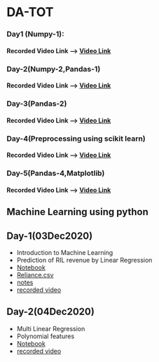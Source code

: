 # DA-TOT

### Day1 (Numpy-1):
#### Recorded Video Link --> [Video Link](https://transcripts.gotomeeting.com/#/s/da5bf9e0aba27cab55a4ee07b0f0c3060ce8594a7be97fd52db325d46260e0da)

### Day-2(Numpy-2,Pandas-1)
#### Recorded Video Link --> [Video Link](https://transcripts.gotomeeting.com/#/s/216a334d73924dcd79bc2d0bac9d5d8bf9e929d0d55ec20a4b9b80175f2791bc)

### Day-3(Pandas-2)
#### Recorded Video Link --> [Video Link](https://transcripts.gotomeeting.com/#/s/0ff9c3dbfa7fa3deaa39222dc4227241340c22e7213a8a778e75380b4d089d6b)

### Day-4(Preprocessing using scikit learn)
#### Recorded Video Link --> [Video Link](https://drive.google.com/file/d/1meoTwA1lVzSHvRPGwCLUOMQP3WTqOrXn/view?usp=sharing)

### Day-5(Pandas-4,Matplotlib)
#### Recorded Video Link --> [Video Link](https://transcripts.gotomeeting.com/#/s/bc89d0026b362710f5a488d1f7c5db4b60bca9674536f3d18a223d58f8732ad9)



## Machine Learning using python 
## Day-1(03Dec2020)
*	Introduction to Machine Learning 
*	Prediction of RIL revenue by Linear Regression
*	[Notebook](ML_Day1/ml_day1_03Dec2020.ipynb)
*	[Reliance.csv](https://github.com/APSSDC-Data-Analysis/DA-TOT/blob/main/ML_Day1/reliance.csv)
*	[notes](ML_Day1/1_notes.txt)
*	[recorded video](https://transcripts.gotomeeting.com/#/s/b0cb2785081249b53b7e21fc640b047659dd1a99d5f8eb543931dda111be5827)


## Day-2(04Dec2020)
*	Multi Linear Regression
*   Polynomial features 
*	[Notebook](ML_Day2/ml_day2_04Dec2020.ipynb)
*	[recorded video ](https://transcripts.gotomeeting.com/#/s/40da243b47e533b8f36e73ef6316bea748686882c5b6d5267e91e38c716f002d)